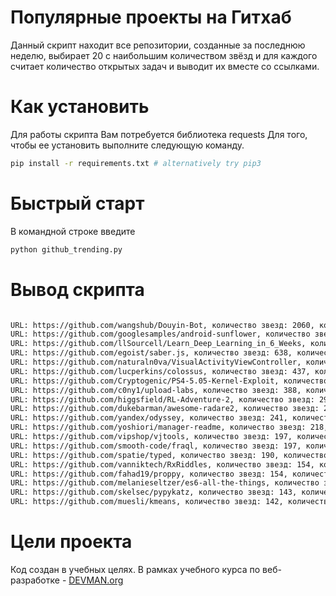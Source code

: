 

#  Популярные проекты на Гитхаб
Данный скрипт находит все репозитории, созданные за последнюю неделю, выбирает 20 с наибольшим количеством звёзд и для каждого считает количество открытых задач и выводит их вместе со ссылками.

# Как установить
Для работы скрипта Вам потребуется библиотека requests
Для того, чтобы ее установить выполните следующую команду.
```bash
pip install -r requirements.txt # alternatively try pip3
```

# Быстрый старт
В командной строке введите
``` bash 
python github_trending.py
```


# Вывод скрипта
``` bash

URL: https://github.com/wangshub/Douyin-Bot, количество звезд: 2060, количество открытых задач:15 
URL: https://github.com/googlesamples/android-sunflower, количество звезд: 919, количество открытых задач:5 
URL: https://github.com/llSourcell/Learn_Deep_Learning_in_6_Weeks, количество звезд: 723, количество открытых задач:0 
URL: https://github.com/egoist/saber.js, количество звезд: 638, количество открытых задач:4 
URL: https://github.com/naturaln0va/VisualActivityViewController, количество звезд: 445, количество открытых задач:0 
URL: https://github.com/lucperkins/colossus, количество звезд: 437, количество открытых задач:1 
URL: https://github.com/Cryptogenic/PS4-5.05-Kernel-Exploit, количество звезд: 423, количество открытых задач:1 
URL: https://github.com/c0ny1/upload-labs, количество звезд: 388, количество открытых задач:1 
URL: https://github.com/higgsfield/RL-Adventure-2, количество звезд: 297, количество открытых задач:0 
URL: https://github.com/dukebarman/awesome-radare2, количество звезд: 246, количество открытых задач:0 
URL: https://github.com/yandex/odyssey, количество звезд: 241, количество открытых задач:3 
URL: https://github.com/yoshiori/manager-readme, количество звезд: 218, количество открытых задач:0 
URL: https://github.com/vipshop/vjtools, количество звезд: 197, количество открытых задач:5 
URL: https://github.com/smooth-code/fraql, количество звезд: 197, количество открытых задач:0 
URL: https://github.com/spatie/typed, количество звезд: 190, количество открытых задач:0 
URL: https://github.com/vanniktech/RxRiddles, количество звезд: 154, количество открытых задач:2 
URL: https://github.com/fahad19/proppy, количество звезд: 154, количество открытых задач:2 
URL: https://github.com/melanieseltzer/es6-all-the-things, количество звезд: 146, количество открытых задач:3 
URL: https://github.com/skelsec/pypykatz, количество звезд: 143, количество открытых задач:0 
URL: https://github.com/muesli/kmeans, количество звезд: 142, количество открытых задач:1 

```

# Цели проекта
Код создан в учебных целях. В рамках учебного курса по веб-разработке -  [DEVMAN.org](https://devman.org/)

